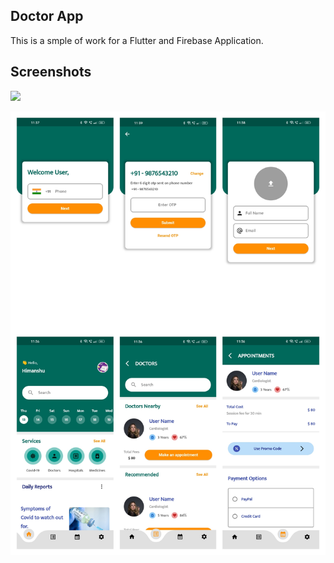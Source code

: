 
## Doctor App

This is a smple of work for a Flutter and Firebase Application.




## Screenshots

![](https://github.com/masanthimanshu/doctor_app/blob/main/readme_samples/output.gif)

![](https://raw.githubusercontent.com/masanthimanshu/doctor_app/main/readme_samples/all-images.jpg)